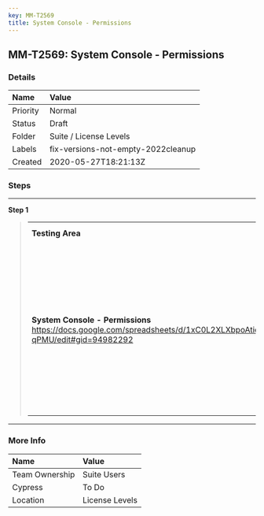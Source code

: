 ```yaml
---
key: MM-T2569
title: System Console - Permissions
---
```


## MM-T2569: System Console - Permissions

### Details

| Name     | Value                              |
| :------- | :--------------------------------- |
| Priority | Normal                             |
| Status   | Draft                              |
| Folder   | Suite / License Levels             |
| Labels   | fix-versions-not-empty-2022cleanup |
| Created  | 2020-05-27T18:21:13Z               |

### Steps

<hr/>

**Step 1**

> <article><table><colgroup><col></col><col></col><col></col><col></col><col></col></colgroup><tbody><tr><td><strong>Testing Area</strong></td><td><strong>E20</strong></td><td><strong>E10</strong></td><td><strong>TE</strong></td><td><strong>KNOWN ISSUES</strong></td></tr><tr><td><strong>System Console - Permissions</strong><br /><a href="https://docs.google.com/spreadsheets/d/1xC0L2XLXbpoAtiehvZ9gJW3Kr1HVPZwL0nTx72-qPMU/edit#gid=94982292">https://docs.google.com/spreadsheets/d/1xC0L2XLXbpoAtiehvZ9gJW3Kr1HVPZwL0nTx72-qPMU/edit#gid=94982292</a></td><td><strong>System and Team Schemes</strong>:<br />User Management section has Users and Permissions (and also Groups, if enabled):<br />Permissions page has both System Scheme and Team Schemes</td><td><strong>System Scheme</strong>:<br />User Management section has Users and Permissions:<br />Permissions page only has System Scheme (no team overrides)</td><td><strong>No Permissions</strong>:<br />User Management section only has Users</td><td><a href="https://mattermost.atlassian.net/browse/MM-15437">Permissions page should display appropriate views according to license level —MM-15437<br /></a></td></tr></tbody></table></article>

<hr/>

### More Info

| Name           | Value          |
| :------------- | :------------- |
| Team Ownership | Suite Users    |
| Cypress        | To Do          |
| Location       | License Levels |
